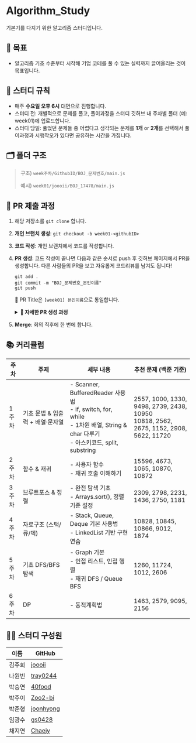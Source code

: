 # Algorithm_Study

기본기를 다지기 위한 알고리즘 스터디입니다.

## 👑 목표

- 알고리즘 기초 수준부터 시작해 기업 코테를 풀 수 있는 실력까지 끌어올리는 것이 목표입니다.

## 📌 스터디 규칙

- 매주 **수요일 오후 6시** 대면으로 진행합니다.
- 스터디 전: 개별적으로 문제를 풀고, 풀이과정을 스터디 깃허브 내 주차별 폴더 (예: week01)에 업로드합니다.
- 스터디 당일: 풀었던 문제들 중 어렵다고 생각되는 문제를 **1개** or **2개**를 선택해서 풀이과정과 시행착오가 있다면 공유하는 시간을 가집니다.

## 🗂️ 폴더 구조

> 구조) `week주차/GithubID/BOJ_문제번호/main.js`
>
> 예시) `week01/joooii/BOJ_17478/main.js`

## 📮 PR 제출 과정

1. 해당 저장소를 `git clone` 합니다.
2. **개인 브랜치 생성**: `git checkout -b week01-<githubID>`
3. **코드 작성**: 개인 브랜치에서 코드를 작성합니다.
4. **PR 생성**: 코드 작성이 끝나면 다음과 같은 순서로 push 후 깃허브 페이지에서 PR을 생성합니다. 다른 사람들의 PR을 보고 자유롭게 코드리뷰를 남겨도 됩니다!

   ```
   git add .
   git commit -m "BOJ_문제번호_본인이름"
   git push
   ```

   🌟 PR Title은 `[week01] 본인이름`으로 통일합니다.

    <details>
     <summary><b> 🔽 자세한 PR 생성 과정</b></summary>

     <ol>
       <li>
         <b>add → commit → push</b>  
         <br>
         <img width="700" alt="image" src="https://github.com/user-attachments/assets/daf170bb-fd0b-45eb-996a-747faf0b52e5" />  
       </li>
        <br>
       <li>
         <b>PR 생성하기</b>  
         <br>
         <img width="600" alt="스크린샷" src="https://github.com/user-attachments/assets/9c051e44-c72f-45ad-b6bc-5d68ce0a37ad" />
       </li>
        <br>
       <li>
         <b>PR 작성 후 PR 보내기</b>  
         <br>
         <img width="700" alt="스크린샷" src="https://github.com/user-attachments/assets/58fbe8be-bd48-4064-a74e-ae75646bbdee" />
       </li>
     </ol>
   </details>

5. **Merge**: 회의 직후에 한 번에 합니다.

## 📚 커리큘럼

| 주차  | 주제                             | 세부 내용                                                                                                                            | 추천 문제 (백준 기준)                                                                   |
| ----- | -------------------------------- | ------------------------------------------------------------------------------------------------------------------------------------ | --------------------------------------------------------------------------------------- |
| 1주차 | 기초 문법 & 입출력 + 배열·문자열 | - Scanner, BufferedReader 사용법<br>- if, switch, for, while<br>- 1차원 배열, String & char 다루기<br>- 아스키코드, split, substring | 2557, 1000, 1330, 9498, 2739, 2438, 10950<br>10818, 2562, 2675, 1152, 2908, 5622, 11720 |
| 2주차 | 함수 & 재귀                      | - 사용자 함수<br>- 재귀 호출 이해하기                                                                                                | 15596, 4673, 1065, 10870, 10872                                                         |
| 3주차 | 브루트포스 & 정렬                | - 완전 탐색 기초<br>- Arrays.sort(), 정렬 기준 설정                                                                                  | 2309, 2798, 2231, 1436, 2750, 1181                                                      |
| 4주차 | 자료구조 (스택/큐/덱)            | - Stack, Queue, Deque 기본 사용법<br>- LinkedList 기반 구현 연습                                                                     | 10828, 10845, 10866, 9012, 1874                                                         |
| 5주차 | 기초 DFS/BFS 탐색                | - Graph 기본<br>- 인접 리스트, 인접 행렬<br>- 재귀 DFS / Queue BFS                                                                   | 1260, 11724, 1012, 2606                                                                 |
| 6주차 | DP                       | - 동적계획법<br>                                                                                 | 1463, 2579, 9095, 2156                                                |

## 🏃🏻 스터디 구성원

| 이름   | GitHub                                    |
| ------ | ----------------------------------------- |
| 김주희 | [joooii](https://github.com/joooii)       |
| 나원빈 | [tray0244](https://github.com/tray0244)   |
| 박승연 | [40food](https://github.com/40food)       |
| 박주이 | [Zoo2-bi](https://github.com/Zoo2-bi)     |
| 박준형 | [joonhyong](https://github.com/joonhyong) |
| 임광수 | [gs0428](https://github.com/gs0428)       |
| 채지연 | [Chaejy](https://github.com/Chaejy)      |
